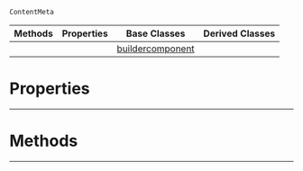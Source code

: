  `ContentMeta`

|Methods|Properties|Base Classes|Derived Classes|
|---|---|---|---|
| | |[buildercomponent](https://plasmaengine.github.io/PlasmaDocs/Plasma1/C++/code_reference/class_reference/buildercomponent.markdown)| |


 #  Properties


---  
 #  Methods


---  
 

 